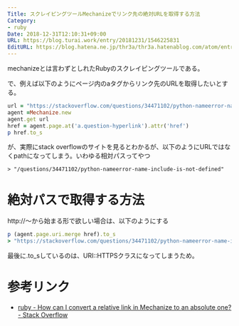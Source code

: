 ```yaml
---
Title: スクレイピングツールMechanizeでリンク先の絶対URLを取得する方法
Category:
- ruby
Date: 2018-12-31T12:10:31+09:00
URL: https://blog.turai.work/entry/20181231/1546225831
EditURL: https://blog.hatena.ne.jp/thr3a/thr3a.hatenablog.com/atom/entry/10257846132693174102
---
```


mechanizeとは言わずとしれたRubyのスクレイピングツールである。

で、例えば以下のようにページ内のaタグからリンク先のURLを取得したいとする。

```ruby
url = "https://stackoverflow.com/questions/34471102/python-nameerror-name-include-is-not-defined"
agent =Mechanize.new
agent.get url
href = agent.page.at('a.question-hyperlink').attr('href')
p href.to_s
```

が、実際にstack overflowのサイトを見るとわかるが、以下のようにURLではなくpathになってしまう。いわゆる相対パスってやつ

```
> "/questions/34471102/python-nameerror-name-include-is-not-defined"
```

# 絶対パスで取得する方法

http://〜から始まる形で欲しい場合は、以下のようにする

```ruby
p (agent.page.uri.merge href).to_s
> "https://stackoverflow.com/questions/34471102/python-nameerror-name-include-is-not-defined"
```

最後に.to_sしているのは、URI::HTTPSクラスになってしまうため。

# 参考リンク

- [ruby - How can I convert a relative link in Mechanize to an absolute one? - Stack Overflow](https://stackoverflow.com/questions/18037507/how-can-i-convert-a-relative-link-in-mechanize-to-an-absolute-one)
